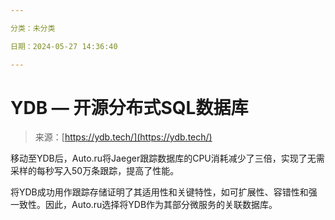 ```yaml
---

分类：未分类

日期：2024-05-27 14:36:40

---
```


# YDB — 开源分布式SQL数据库

> 来源：[https://ydb.tech/](https://ydb.tech/)

移动至YDB后，Auto.ru将Jaeger跟踪数据库的CPU消耗减少了三倍，实现了无需采样的每秒写入50万条跟踪，提高了性能。

将YDB成功用作跟踪存储证明了其适用性和关键特性，如可扩展性、容错性和强一致性。因此，Auto.ru选择将YDB作为其部分微服务的关联数据库。
